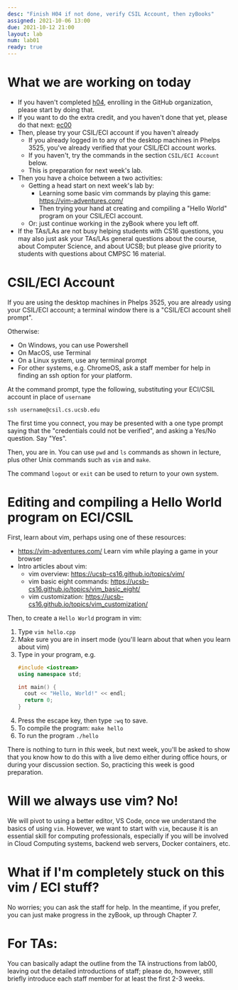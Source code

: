 ```yaml
---
desc: "Finish H04 if not done, verify CSIL Account, then zyBooks"
assigned: 2021-10-06 13:00
due: 2021-10-12 21:00
layout: lab
num: lab01
ready: true
---
```


# What we are working on today

* If you haven't completed [h04](https://ucsb-cs16.github.io/f21/hwk/h04/), enrolling in the GitHub organization, please start by doing that.
* If you want to do the extra credit, and you haven't done that yet, please do that next: [ec00](https://ucsb-cs16.github.io/f21/hwk/ec00/)
* Then, please try your CSIL/ECI account if you haven't already 
  * If you already logged in to any of the desktop machines in Phelps 3525, you've already verified that your CSIL/ECI account works.
  * If you haven't, try the commands in the section `CSIL/ECI Account` below.  
  * This is preparation for next week's lab.
* Then you have a choice between a two activities:
  * Getting a head start on next week's lab by:
    * Learning some basic vim commands by playing this game: <https://vim-adventures.com/>
    * Then trying your hand at creating and compiling a "Hello World" program on your CSIL/ECI account.
  * Or: just continue working in the zyBook where you left off.
* If the TAs/LAs are not busy helping students with CS16 questions, you may also just ask your TAs/LAs general questions about the course, about Computer Science, and about UCSB; but please give priority to students with questions about CMPSC 16 material.

# CSIL/ECI Account

If you are using the desktop machines in Phelps 3525, you are already using your CSIL/ECI account; a terminal window there is a "CSIL/ECI account shell prompt".

Otherwise:
* On Windows, you can use Powershell
* On MacOS, use Terminal
* On a Linux system, use any terminal prompt
* For other systems, e.g. ChromeOS, ask a staff member for help in finding an ssh option for your platform.

At the command prompt, type the following, substituting your ECI/CSIL account in place of `username`

```
ssh username@csil.cs.ucsb.edu
```

The first time you connect, you may be presented with a one type prompt saying that the "credentials could not be verified", and asking a Yes/No question. Say "Yes".

Then, you are in.  You can use `pwd` and `ls` commands as shown in lecture, plus other Unix commands such as `vim` and `make`.

The command `logout` or `exit` can be used to return to your own system.

# Editing and compiling a Hello World program on ECI/CSIL

First, learn about vim, perhaps using one of these resources:

* <https://vim-adventures.com/> Learn vim while playing a game in your browser
* Intro articles about vim:
  * vim overview: <https://ucsb-cs16.github.io/topics/vim/>
  * vim basic eight commands: <https://ucsb-cs16.github.io/topics/vim_basic_eight/>
  * vim customization: <https://ucsb-cs16.github.io/topics/vim_customization/>

Then, to create a `Hello World` program in vim:

1. Type `vim hello.cpp`
2. Make sure you are in insert mode (you'll learn about that when you learn about vim)
3. Type in your program, e.g.
   ```cpp
   #include <iostream>
   using namespace std;
   
   int main() {
     cout << "Hello, World!" << endl;
     return 0;
   }
   ```
4. Press the escape key, then type `:wq` to save.
5. To compile the program: `make hello`
6. To run the program `./hello`

There is nothing to turn in *this* week, but next week, you'll be asked to show that you know how to do this with a live demo either during office hours, or during your discussion section.  So, practicing this week is good preparation.

# Will we always use vim? No!

We will pivot to using a better editor, VS Code, once we understand the basics of using `vim`.  However, we want to start with `vim`, because it is an essential skill for computing professionals, especially if you will be involved in Cloud Computing systems, backend web servers, Docker containers, etc.

# What if I'm completely stuck on this vim / ECI stuff?

No worries; you can ask the staff for help.  In the meantime, if you prefer, you can just make progress in the zyBook, up through Chapter 7.

# For TAs:

You can basically adapt the outline from the TA instructions from lab00, leaving out the detailed introductions of staff; please do, however, still briefly introduce each staff member for at least the first 2-3 weeks.

